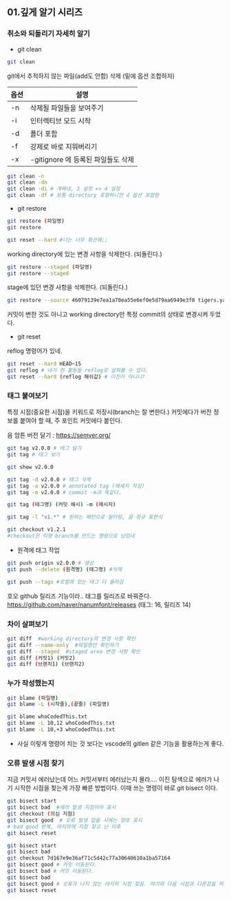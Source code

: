 ## 01.깊게 알기 시리즈

### 취소와 되돌리기 자세히 알기

- git clean

```bash
git clean
```

git에서 추적하지 않는 파일(add도 안함) 삭제 (밑에 옵션 조합하자)

| 옵션 | 설명                               |
| ---- | ---------------------------------- |
| -n   | 삭제될 파일들을 보여주기           |
| -i   | 인터렉티브 모드 시작               |
| -d   | 폴더 포함                          |
| -f   | 강제로 바로 지워버리기             |
| -x   | -gitignore 에 등록된 파일들도 삭제 |

```bash
git clean -n
git clean -dn
git clean -di # 개쩌네, 3 설정 => 4 설정
git clean -df # 보통 directory 포함하니깐 d 옵션 포함함
```

- git restore

```bash
git restore (파일명)
git restore

git reset --hard #너는 너무 화끈해;;
```

working directory에 있는 변경 사항을 삭제한다. (되돌린다.)

```bash
git restore --staged (파일명)
git restore --staged
```

stage에 있던 변경 사항을 삭제한다. (되돌린다.)

```bash
git restore --source 46079139e7ea1a70ea55e6ef0e5d79aa6949e3f8 tigers.yaml
```

커밋이 변한 것도 아니고 working directory만 특정 commit의 상태로 변경시켜 두었다.

- git reset

reflog 명령어가 있네.

```bash
git reset --hard HEAD~15
git reflog # 내가 한 활동들 reflog로 살펴볼 수 있다.
git reset --hard (reflog 해쉬값) # 미친거 아니니?
```

### 태그 붙여보기

특정 시점(중요한 시점)을 키워드로 저장시(branch는 잘 변한다.)
커밋에다가 버전 정보를 붙여야 할 때, 주 포인트 커밋에다 붙인다.

음 암튼 버전 달기 : https://semver.org/

```bash
git tag v2.0.0 # 태그 달기
git tag # 태그 보기

git show v2.0.0

git tag -d v2.0.0 # 태그 삭제
git tag -a v2.0.0 # annotated tag (메세지 작성)
git tag -m v2.0.0 # commit -m과 똑같다.

git tag (태그명) (커밋 해시) -m (메시지)

git tag -l "v1.*" # 원하는 패턴으로 필터링, 음 정규 표현식

git checkout v1.2.1
#checkout은 익명 branch를 만드는 명령으로 남았네
```

- 원격에 태그 작업

```bash
git push origin v2.0.0 # 생성
git push --delete (원격명) (태그명) #삭제

git push --tags #로컬에 있는 태그 다 올라감
```

호오 github 릴리즈 기능이라.. 태그를 릴리즈로 바꿔준다.
https://github.com/naver/nanumfont/releases (태그: 16, 릴리즈 14)

### 차이 살펴보기

```bash
git diff  #working directory의 변경 사항 확인
git diff --name-only  #파일명만 확인하기
git diff --staged  #staged area 변경 사항 확인
git diff (커밋1) (커밋2)
git diff (브랜치1) (브랜치2)
```

### 누가 작성했는지

```bash
git blame (파일명)
git blame -L (시작줄),(끝줄) (파일명)

git blame whoCodedThis.txt
git blame -L 10,12 whoCodedThis.txt
git blame -L 10,+3 whoCodedThis.txt
```

* 사실 이렇게 명령어 치는 것 보다는 vscode의 gitlen 같은 기능을 활용하는게 좋다.

### 오류 발생 시점 찾기

지금 커밋서 에러났는데 어느 커밋서부터 에러났는지 몰라.... 이진 탐색으로 에러가 나기 시작한 시점을 찾는게 가장 빠른 방법이다. 이때 쓰는 명령이 바로 git bisect 이다.

```bash
git bisect start
git bisect bad  #에러 발생 지점이라 표시
git checkout (의심 지점)
git bisect good  # 오류 발생 없을 시에는 양호 표시 
# bad good 반복, 마지막에 지점 찾고 난 이후
git bisect reset
```

```bash
git bisect start
git bisect bad
git checkout 7d167e9e36af71c5d42c77a30640610a1ba57164
git bisect good # 커밋 이동된다.
git bisect bad # 커밋 이동된다.
git bisect bad
git bisect good # 오류가 나지 않는 마지막 시점 찾음. 여기와 다음 시점과 다른점을 띄워준다.
git bisect reset
```


